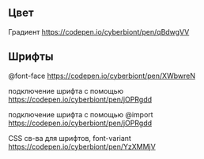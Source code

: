## Цвет

Градиент https://codepen.io/cyberbiont/pen/qBdwgVV

## Шрифты

@font-face https://codepen.io/cyberbiont/pen/XWbwreN

подключение шрифта с помощью <link> https://codepen.io/cyberbiont/pen/jOPRgdd

подключение шрифта с помощью @import https://codepen.io/cyberbiont/pen/jOPRgdd

CSS св-ва для шрифтов, font-variant https://codepen.io/cyberbiont/pen/YzXMMjV